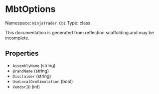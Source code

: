 # MbtOptions

Namespace: `NinjaTrader.Cbi`
Type: class

This documentation is generated from reflection scaffolding and may be incomplete.

## Properties
- `AssemblyName` (string)
- `BrandName` (string)
- `Disclaimer` (string)
- `UseLocalOcoSimulation` (bool)
- `VendorID` (int)
